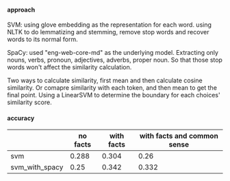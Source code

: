 #### approach

SVM: using glove embedding as the representation for each word. using NLTK to do lemmatizing and stemming, remove stop words and recover words to its normal form.

SpaCy: used "eng-web-core-md" as the underlying model. Extracting only nouns, verbs, pronoun, adjectives, adverbs, proper noun. So that those stop words won't affect the similarity calculation.

Two ways to calculate similarity, first mean and then calculate cosine similarity. Or comapre similarity with each token, and then mean to get the final point. Using a LinearSVM to determine the boundary for each choices' similarity score.

#### accuracy

|                | no facts | with facts | with facts and common sense |
| -------------- | -------- | ---------- | --------------------------- |
| svm            | 0.288    | 0.304      | 0.26                        |
| svm_with_spacy | 0.25     | 0.342      | 0.332                       |

